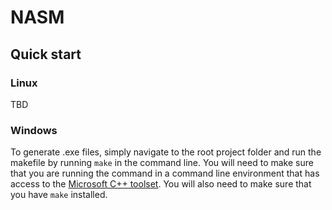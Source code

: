 # NASM
## Quick start

### Linux

TBD

### Windows
To generate .exe files, simply navigate to the root project folder and run the makefile by running
```make``` in the command line. You will need to make sure that you are running the command in a command line environment that has access to the [Microsoft C++ toolset](https://docs.microsoft.com/en-us/cpp/build/building-on-the-command-line?view=msvc-170). You will also need to make sure that you have ```make``` installed.  